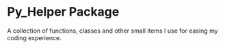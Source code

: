 # Py_Helper Package

A collection of functions, classes and other small items I use for easing my coding experience.
